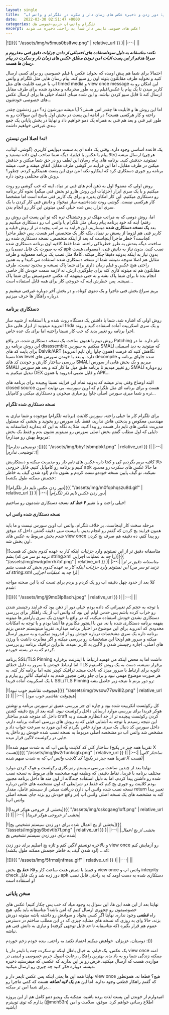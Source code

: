 ```yaml
---
layout: single
title:  "توهم حریم خصوصی: دور زدن و ذخیره عکس های زمان دار و سکرت در تلگرام و واتس اپ"
date:   2022-03-30 02:51:47 +0000
categories: تلگرام واتس-اپ حریم-خصوصی هک
excerpt: عکس های خصوصی تایمر دار شما به راحتی ذخیره می شوند!
---
```

|![]({{ "/assets/img/w5mus0bslfwe.png" | relative_url }} )|
|:--:|
||

  

_**نکته: متاسفانه به دلیل سوءاستفاده های احتمالی از دادن جزئیات دقیق فنی معذروم و صرفا هدفم از این پست اثبات امن نبودن مطلق عکس های زمان دار و سکرت در پیام رسان ها هست.**_

احتمالا برای شما هم پیش اومده که بخواید عکس یا فیلم خصوصی رو برای کسی ارسال کنید و نخواید طرف مقابلتون بتونه اون رو سیو کنه. پیام رسان هایی مثل تلگرام و واتس اپ با عرضه قابلیت های مثل timed media و view once message این امکان رو به کاربر میدن تا یک پیام یا عکس/فیلم رو به طور محرمانه و محدود شده برای طرف مقابل ارسال کنه تا قابل سیو کردن نباشه، و این شده مبنای اعتماد خیلی ها برای ارسال عکس های خصوصی خودشون...

اما این روش ها و قابلیت ها چقدر امن هستن؟ آیا میشه دورشون زد؟ دور زدنشون چقدر راحته و کار هرکسی هست؟ در ادامه این پست در بخش اول پاسخ این سوالات رو به طور غیر فنی و بعد هم فنی به همراه یک دمو خواهیم داد و نهایتا در بخش پایانی یک جمع بندی غیرفنی خواهیم داشت.

### نه! اصلا امن نیستن!

یک قاعده اساسی وجود داره. وقتی یک داده ای به سمت دیوایس کاربری (گوشی، لپتاپ، هرچی) ارسال میشه (حالا پیام یا عکس یا فیلم)، دیگه شما صاحب اون داده نیستید و نمیتونید حذفش کنید. برنامه های پیام رسان این لطف رو در حق شما میکنن و حذفش میکنن در طرف مقابل، اما این فرایند در گوشی طرف مقابل اتفاق میفته و خب، میشه برنامه رو جوری دستکاری کرد که اینکارو نکنه! من توی این پست همینکارو کردم. چطور؟ روش های مختلفی وجود داره.

روش اولی که معمولا اول به ذهن آدم های فنی تر میاد، اینه که خب گوشی رو روت میکنیم و با یک سری ابزار (جزئیات این روش هارو تو بخش فنی میگم) نحوه کار برنامه رو دستکاری میکنیم. این کار امکان پذیره و برای یک کاربر فنی ساده است اما مشخصا کار هرکسی نیست. گوشی روت شده/شبیه ساز میخواد و دانش فنی کار کردن با یک سری ابزار، پس عده خیلی کمی میتونن این کار رو انجام بدن.

اما، روش دومی که به مراتب مهلک تر و وحشتناک تره (که تو این پست این روش رو رفتم) اینه که خود برنامه پیام رسان مثل تلگرام یا واتس اپ رو دستکاری میکنیم و بعد **یک نسخه دستکاری شده** میسازیم. این فرایند به مراتب پیچیده تر از روش قبلیه و کاربر فنی هم لزوما از پسش بر نمیاد، بلکه کار یک متخصص امر هست. پس خطر ماجرا کجاست؟ خطر ماجرا اینجاست که بعد از اینکه متخصص، نسخه دستکاری شده رو ساخت، دیگه بعدش به طرز خطرناکی راحته. شما فقط کافیه اون برنامه دستکاری شده رو (که به صورت یک فایل نصبی apk معمولی هست) نصب کنید، بدون نیاز به دانش فنی، بدون نیاز به اینکه بدونید دقیقا چکار میکنه. کاملا مثل نصب یک برنامه معمولیه و طرف مقابل هم اصلا متوجه نمیشه شما از نسخه دستکاری شده استفاده می کنید! و به همین راحتی هیچ عکس و فیلم زمان داری برای شما پاک نمیشه و محدود نیست، طرف مقابلتون هم نه میتونه کاری کنه برای جلوگیری ازش، نه لازمه سمت خودش کار خاصی انجام بده تا برای شما پاک نشه و نه حتی میفهمه که عکس خصوصیش برای شما پاک نمیشه. پس خطرش اینه که خروجی کار برای همه قابل استفاده است...

بریم سراغ بخش فنی ماجرا و یک دموی کوتاه، و در بخش آخر دوباره غیرفنی میشیم و درباره راهکار ها حرف میزنیم.

### دستکاری برنامه

روش اولی که اشاره شد، شما با داشتن یک دستگاه روت شده و یا استفاده از شبیه ساز اندروید میتونید از ابزار هایی مثل frida و یک سری اسکریپت آماده استفاده کنید و روند اجرا برنامه رو تغییر بدید که خب کار نسبتا راحتیه اما برای یک عده خاص.

روش دوم یا همون ساخت یک نسخه دستکاری شده، در واقع Patching نام داره. ما در این روش برنامه رو disassemble میکنیم به سورس SMALI که میتونید به دید اسمبلی برای بایت کد های Dalvik/ART (همون جاوا ران تایم اندروید) نگاهش کنید که فرمت نسبتا low level داره. و بعد با خوندن سورس های decompile شده جاوای برنامه و بررسی ساختار کارش و خوندن کد های SMALI میریم و یک بخش هایی از سورس SMALI رو تغییر میدیم تا برنامه طبق میل ما کار کنه و بعد هم سورس SMALI رو دوباره تبدیل میکنیم به DEX و فایل نصبی اندروید یا همون APK...

البته اوضاع وقتی بدتر میشه که بدونید تمام این فرایند نسبتا پیچیده برای برنامه های closed source هست و برای برنامه ای مثل تلگرام که اوپن سورسه، بی نهایت آسون تره و شما میری سورس اصلی جاوا رو میاری میخونی و دستکاری میکنی و کامپایل...

#### نسخه دستکاری شده تلگرام

برای تلگرام کار ما خیلی راحته. سورس کلاینت (برنامه تلگرام) موجوده و شما نیازی به مهندسی معکوس و بدبختی هاش ندارید، فقط باید سورس رو بخونید و بخشی که مسئول مدیریت عکس های تایم دار هست رو پیدا کنید، مثلا یه نگاه به این کد بندازید (متاسفانه به دلیلی که اول مطلب گفتم بخش اصلی سورس رو نمیتونم نشون بدم و فقط یک بخش مربوط بهش رو میذارم):

|![توضیحی ندارم :(]({{ "/assets/img/bby1tsbmpbkf.png" | relative_url }} )|
|:--:|
|*توضیحی ندارم :(*|

حالا کافیه بریم بگردیم کی و کجا داره عکس های تایم دار رو مدیریت میکنه و دستکاریش کنیم و برنامه رو کامپایل کنیم. فایل خروجی apk ما حالا عکس های سکرت رو محدود نمیکنه. تو گیف پایین نسخه خودمو تست کردم و نشون دادم (لود شدن گیف به خاطر حجمش ممکنه طول بکشه):

|![دور زدن عکس تایم دار تلگرام]({{ "/assets/img/m0fqohqszu8d.gif" | relative_url }} )|
|:--:|
|*دور زدن عکس تایم دار تلگرام*|

خیلی راحت و با تغییر **_۴ خط کد_** نسخه دستکاری شدمون رو ساختیم!

#### نسخه دستکاری شده واتس اپ

مرحله سخت کار اینجاست. بر خلاف تلگرام، واتس اپ اوپن سورس نیست و ما باید همون فرایند پچ کردن که گفتم رو انجام بدیم. با بیست سی دقیقه گشتن داخل کد موفق شدم بخش مربوط به عکس های view once رو پیدا کنم، ده دقیقه هم صرف پچ کردن اون بخش شد.

|![متاسفانه دقیق تر از این نمیتونم وارد جزئیات اینکه کار به عهده کدوم بخش کد هست بشم (نزنید تو سر من که string.xml را چه به عملیات اجرایی)]({{ "/assets/img/ewdgdnrrh7of.png" | relative_url }} )|
|:--:|
|*متاسفانه دقیق تر از این نمیتونم وارد جزئیات اینکه کار به عهده کدوم بخش کد هست بشم (نزنید تو سر من که string.xml را چه به عملیات اجرایی)*|

کلا بعد از حدود چهل دقیقه اپ رو پک کردم و بردم برای تست که با این صحنه مواجه شدم:

|![]({{ "/assets/img/jj9mx3lp8aoh.jpeg" | relative_url }} )|
|:--:|
||

با توجه به حجم کم تغییراتی که داده بودم خیلی دور از ذهن بود که فرایند رجیستر شدن رو خراب کرده باشم پس حدس اولم این بود که واتس اپ از یک راهکار برای بررسی دستکاری نشدن خودش استفاده میکنه، که در واقع با خوندن یک سری پارامتر ها میتونه بفهمه برنامه دستکاری شده یا نه. من با اینجور مکانیزم ها آشنا بودم و با توجه به امکانات محدودی که اندروید برای این موضوع در اختیار برنامه میذاره، تقریبا میتونستم حدس بزنم برنامه داره یک سری مشخصات درباره خودش رو از اندروید میگیره و به سرور ارسال میکنه و سرور هم اونجا این مشخصات رو بررسی میکنه و اگر مغایرت داشت با ورژن های اصلی، اجازه رجیستر شدن و لاگین به کاربر نمیده. بنابراین ترافیک برنامه رو بررسی کردم که به در بسته خوردم.

برنامه SSL/TLS Pinning داشت اما به محض اینکه می فهمید ارتباط با اینترنت برقراره اما ارتباط خودش با سرور به دلیل خطای TLS برقرار نمیشه، دست به یک روش کاستوم ثانویه برای ارتباط با سرور میزد که باعث میشد ترافیک کپچر نشه اما برنامه کار کنه. به هر صورت موضوع مهمی نبود و برای جلو رفتن مجبور شدم به داینامیک آنالیز رو بیارم و با یک اسکریپت آماده فریدا SSL/TLS Pinning رو دور بزنم تا نتیجه زیر حاصل بشه:

|![هیچوقت نقاشیم خوب نبود]({{ "/assets/img/twsxw77sw8l2.png" | relative_url }} )|
|:--:|
|*هیچوقت نقاشیم خوب نبود*|

کل رکوئست انکریپت شده بود و چاره ای جز بررسی عمیق تر سورس برنامه و نوشتن هوکر فریدا برای بررسی موارد ارسالی داخل رکوئست نبود. البته بعد از پنج دقیقه گشتن داخل کد متوجه شدم ساختار craft کردن رکوئست پیچیده تر از حد انتظارم هست و به این نتیجه رسیدم با توجه به آشنایی قبلی که به روش های بررسی اصالت برنامه دارم، داخل سورس کد دنبال یک سری موارد خاص بگردم که این مورد به سرعت جواب داد و مشخص شد واتس اپ دو مشخصه اصلی مربوط به نسخه نصب شده خودش رو داخل یه جایی در رکوئست لاگین قرار میده.

|![ساختار کلی کد کلاینت واتس اپ که به شدت مبهم شده (تقریبا همه چیز در پکیج X هست)]({{ "/assets/img/jlw2rfunksgb.png" | relative_url }} )|
|:--:|
|*ساختار کلی کد کلاینت واتس اپ که به شدت مبهم شده (تقریبا همه چیز در پکیج X هست)*|

نهایتا بعد از چندین ساعت بررسی سیستم رمزنگاری رکوئست و هوک کردن موارد مختلف برنامه با فریدا، نقاط دقیقی که وظیفه تهیه مشخصه های مربوط به نسخه نصب شده رو داشتن پیدا کردم، اما به دلیل استفاده چندگانه از اون متد ها داخل برنامه مجبور بودم کلاینت رو جوری پچ کنم که فقط در شرایطی که اون مشخصه های خاص درباره نسخه نصب شده واتس اپ دارن دریافت میشن از سیستم عامل، مقدار return تغییر پیدا کنه به مشخصه های یک نسخه اصلی واتس اپ (در واقع خودش رو بزنه جای نسخه اصلی واتس اپ).

|![بخشی از خروجی هوکر فریدا]({{ "/assets/img/cskcgaeg1off.png" | relative_url }} )|
|:--:|
|*بخشی از خروجی هوکر فریدا*|

  

|![بخشی از پچ اعمال شده برای دور زدن سیستم تشخیص پچ]({{ "/assets/img/gqy6bdvtlb7f.png" | relative_url }} )|
|:--:|
|*بخشی از پچ اعمال شده برای دور زدن سیستم تشخیص پچ*|

و بالاخره تونستم لاگین کنم و تازه پچ اصلیم برای دور زدن view once رو آزمایش کنم که... (لود شدن گیف به خاطر حجمش ممکنه طول بکشه):

|![]({{ "/assets/img/5frmsljnfmau.gif" | relative_url }} )|
|:--:|
||

و فقط با شیش هفت ساعت کار و _**۲۵ خط پچ**_ بخش view once واتس اپ و integrity check دور زده شد و یک فایل apk دستکاری شده به دست اومد که به راحتی قابل نصب و استفاده است!

### سخن پایانی

نهایتا بعد از این همه این ها، این سوال به وجود میاد که خب پس چکار کنیم! عکس های خصوصیمون رو چجوری ارسال کنیم که امن باشه؟ متاسفانه باید بگم، هیچ راه _**قطعی**_ وجود نداره. نهایتا اگر کسی بخواد و سوادش رو داشته باشه میتونه دورش بزنه، حالا وای به روزی که نسخه های مشابه چیزی که در این مطلب ساختم در دسترس عموم هم قرار بگیره (که متاسفانه تا حد قابل توجهی گرفته) و نیازی به دانش فنی هم نباشه.

دوستان، عزیزان، خواهش میکنم اعتماد نکنید به راحتی. بنده خودم زخم خوردم :)))

یک عکس، یک فیلم، به خیال باطل اینکه تو سکرت چت یا تایمر دار یا view once امنه ممکنه زندگی شما رو به باد بده. بهترین راهکار، رعایت اصول حریم خصوصی و ایمنی در مواردی هست که ارسال میکنید، فرض رو بر این بذارید که عکسی که میفرستید ذخیره میشه، دوباره فکر کنید چه چیزی رو ارسال میکنید.

نهایتا همه این ها یعنی اینکه پس عکس تایمر دار و view once هیچ؟ قطعا نه. همونطور که گفتم راهکار قطعی وجود نداره، اما این هم _**یک لایه اضافه**_ هست که کمی ماجرا رو برای شما امن تر میکنه...

امیدوارم از خوندن این پست لذت برده باشید، ممکنه یک ویدیو دمو کامل هم از این پروژه بذارم که توی توییترم (@moh53n) اطلاع رسانی خواهم کرد. موفق، سلامت و امن باشید!